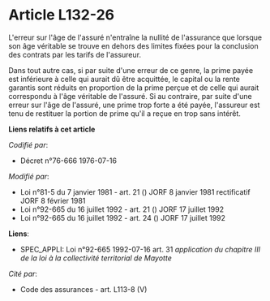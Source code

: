 # Article L132-26

L'erreur sur l'âge de l'assuré n'entraîne la nullité de l'assurance que lorsque son âge véritable se trouve en dehors des
limites fixées pour la conclusion des contrats par les tarifs de l'assureur.

Dans tout autre cas, si par suite d'une erreur de ce genre, la prime payée est inférieure à celle qui aurait dû être
acquittée, le capital ou la rente garantis sont réduits en proportion de la prime perçue et de celle qui aurait correspondu à
l'âge véritable de l'assuré. Si au contraire, par suite d'une erreur sur l'âge de l'assuré, une prime trop forte a été payée,
l'assureur est tenu de restituer la portion de prime qu'il a reçue en trop sans intérêt.

**Liens relatifs à cet article**

_Codifié par_:

  - Décret n°76-666 1976-07-16

_Modifié par_:

  - Loi n°81-5 du 7 janvier 1981 - art. 21 () JORF 8 janvier 1981 rectificatif JORF 8 février 1981
  - Loi n°92-665 du 16 juillet 1992 - art. 21 () JORF 17 juillet 1992
  - Loi n°92-665 du 16 juillet 1992 - art. 24 () JORF 17 juillet 1992

**Liens**:

  - SPEC_APPLI: Loi n°92-665 1992-07-16 art. 31 *application du chapitre III de la loi à la collectivité territorial de Mayotte*

_Cité par_:

  - Code des assurances - art. L113-8 (V)
